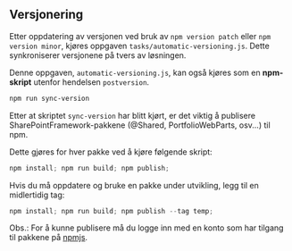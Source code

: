 ## Versjonering

Etter oppdatering av versjonen ved bruk av `npm version patch` eller `npm version minor`, kjøres oppgaven `tasks/automatic-versioning.js`. Dette synkroniserer versjonene på tvers av løsningen.

Denne oppgaven, `automatic-versioning.js`, kan også kjøres som en **npm-skript** utenfor hendelsen `postversion`.

```powershell
npm run sync-version
```

Etter at skriptet `sync-version` har blitt kjørt, er det viktig å publisere SharePointFramework-pakkene (@Shared, PortfolioWebParts, osv...) til npm.

Dette gjøres for hver pakke ved å kjøre følgende skript:

```powershell
npm install; npm run build; npm publish;
```

Hvis du må oppdatere og bruke en pakke under utvikling, legg til en midlertidig tag:

```powershell
npm install; npm run build; npm publish --tag temp;
```

Obs.: For å kunne publisere må du logge inn med en konto som har tilgang til pakkene på [npmjs](https://www.npmjs.com).